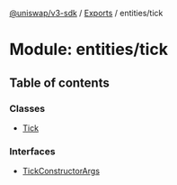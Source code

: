 [@uniswap/v3-sdk](../README.md) / [Exports](../modules.md) / entities/tick

# Module: entities/tick

## Table of contents

### Classes

- [Tick](../classes/entities_tick.tick.md)

### Interfaces

- [TickConstructorArgs](../interfaces/entities_tick.tickconstructorargs.md)
